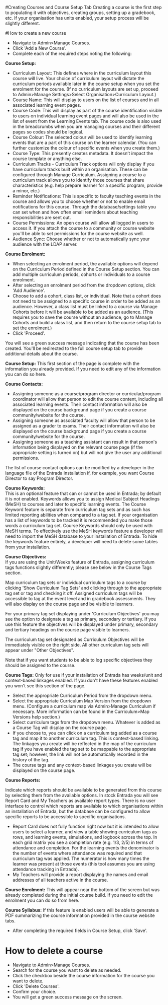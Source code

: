#Creating Courses and Course Setup Tab
Creating a course is the first step to populating it with objectives, creating groups, setting up a gradebook, etc.  If your organisation has units enabled, your setup process will be slightly different.

#How to create a new course
* Navigate to Admin>Manage Courses.
* Click 'Add a New Course'.
* Complete each of the required steps noting the following:  

**Course Setup:**  

* Curriculum Layout: This defines where in the curriculum layout this course will live. Your choice of curriculum layout will dictate the curriculum periods available later in the course setup when you set the enrolment for the course.  (If no curriculum layouts are set up, proceed to Admin>Manage Settings>Select Organisation>Curriculum Layout.)
* Course Name: This will display to users on the list of courses and in all associated learning event pages.
* Course Code: This will display as part of the course identification visible to users on individual learning event pages and will also be used in the list of event from the Learning Events tab. The course code is also used in the breadcrumbs when you are managing courses and their different pages so codes should be logical.
* Course Colour: The selected colour will be used to identify learning events that are a part of this course on the learner calendar. (You can further customize the colour of specific events when you create them.)
* Course Type: This presently creates metadata. It doesn’t impact the course template or anything else.  
* Curriculum Tracks - Curriculum Track options will only display if you have curriculum tracks built within an organisation.  These can be configured through Manage Curriculum.  Assigning a course to a curriculum track allows you to identify those courses that share characteristics (e.g. help prepare learner for a specific program, provide a minor, etc.)
* Reminder Notifications:  This is specific to faculty teaching events in the course and allows you to choose whether or not to enable email notifications for this course.  Through the database/settings table you can set when and how often email reminders about teaching responsibilities are sent out.
* Course Permissions: An open course will allow all logged in users to access it.  If you attach the course to a community or course website you'll be able to set permissions for the course website as well.
* Audience Sync: Choose whether or not to automatically sync your audience with the LDAP server.

**Course Enrolment:**

* When selecting an enrolment period, the available options will depend on the Curriculum Period defined in the Course Setup section. You can add multiple curriculum periods, cohorts or individuals to a course enrolment.
* After selecting an enrolment period from the dropdown options, click 'Add Audience'.
* Choose to add a cohort, class list, or individual. Note that a cohort does not need to be assigned to a specific course in order to be added as an audience.  However, a class list must be linked to a course via Manage Cohorts before it will be available to be added as an audience.  (This requires you to save the course without an audience, go to Manage Cohorts and build a class list, and then return to the course setup tab to set the enrolment.)
* Click 'Proceed'.  

You will see a green success message indicating that the course has been created.  You'll be redirected to the full course setup tab to provide additional details about the course.  

**Course Setup:** This first section of the page is complete with the information you already provided.  If you need to edit any of the information you can do so here.

**Course Contacts:**  

* Assigning someone as a course/program director or curricular/program coordinator will allow that person to edit the course content, including all associated learning events.  Their contact information will also be displayed on the course background page if you create a course community/website for the course.  
* Assigning someone as associated faculty will allow that person to be assigned as a grader to exams. Their contact information will also be displayed on the course background page if you create a course community/website for the course.  
* Assigning someone as a teaching assistant can result in that person's information being displayed on the relevant course page (if the appropriate setting is turned on) but will not give the user any additional permissions.

The list of course contact options can be modified by a developer in the language file of the Entrada installation if, for example, you want Course Director to say Program Director.

**Course Keywords:**  
This is an optional feature that can or cannot be used in Entrada; by default it is not enabled.  Keywords allows you to assign Medical Subject Headings (MeSH) to courses and later to specific learning events.  The Course Keyword feature is separate from curriculum tag sets and as such has limited reporting abilities when compared to a tag set.  If your organisation has a list of keywords to be tracked it is recommended you make those words a curriculum tag set.  Course Keywords should only be used with MeSH terms.  To effectively use the MeSH keywords feature a developer will need to import the MeSH database to your installation of Entrada.  To hide the keywords feature entirely, a developer will need to delete some tables from your installation.

**Course Objectives:**  
If you are using the Unit/Weeks feature of Entrada, assigning curriculum tags functions slightly differently; please see below in the Course Tags section.

Map curriculum tag sets or individual curriculum tags to a course by clicking 'Show Curriculum Tag Sets' and clicking through to the appropriate tag set or tag and checking it off. Assigned curriculum tags will be accessible to tag at the event level and in gradebook assessments.  They will also display on the course page and be visible to learners.

For your primary tag set displaying under 'Curriculum Objectives' you may see the option to designate a tag as primary, secondary or tertiary.  If you use this feature the objectives will be displayed under primary, secondary and tertiary headings on the course page visible to learners.

The curriculum tag set designated as Curriculum Objectives will be immediately visible on the right side.  All other curriculum tag sets will appear under "Other Objectives".

Note that if you want students to be able to log specific objectives they should be assigned to the course.

**Course Tags:** Only for use if your installation of Entrada has weeks/unit and context-based linkages enabled.  If you don't have these features enabled you won't see this section of the page.

* Select the appropriate Curriculum Period from the dropdown menu.  
* Select the appropriate Curriculum Map Version from the dropdown menu.  (Configure a curriculum map via Admin>Manage Curriculum if necessary.  More information can be found in the Curriculum>Map Versions help section.)  
* Select curriculum tags from the dropdown menu.  Whatever is added as a Course Tag will display on the course page.  
* If you choose to, you can click on a curriculum tag added as a course tag and map it to another curriculum tag.  This is context-based linking.  The linkages you create will be reflected in the map of the curriculum tag if you have enabled the tag set to be mappable to the appropriate tag set; however, the link will not be automatically recorded in the history of the tag.  
* The course tags and any context-based linkages you create will be displayed on the course page.

**Course Reports:**  

Indicate which reports should be available to be generated from this course by selecting them from the available options.  In stock Entrada you will see Report Card and My Teachers as available report types.  There is no user interface to control which reports are available to which organisations within an installation of Entrada, but the database can be configured to allow specific reports to be accessible to specific organisations.

* Report Card does not fully function right now but it is intended to allow users to select a learner, and view a table showing curriculum tags as rows, and learning events, simulations, and logbook across the top.  In each grid matrix you see a completion rate (e.g. 1/3, 2/5) in terms of attendance and completion.  For the learning events the denominator is the number of events where attendance was required and that curriculum tag was applied.  The numerator is how many times the learner was present at those events (this tool assumes you are using attendance tracking in Entrada).
* My Teachers will provide a report displaying the names and email addresses of all teachers active in the course.

**Course Enrolment:** This will appear near the bottom of the screen but was already completed during the initial course build.  If you need to edit the enrolment you can do so from here.  

**Course Syllabus:** If this feature is enabled users will be able to generate a PDF summarizing the course information provided in the course website tabs.

* After completing the required fields in Course Setup, click 'Save'.

# How to delete a course
* Navigate to Admin>Manage Courses.
* Search for the course you want to delete as needed.
* Click the checkbox beside the course information for the course you want to delete.
* Click 'Delete Courses'.
* Confirm your choice.
* You will get a green success message on the screen.
